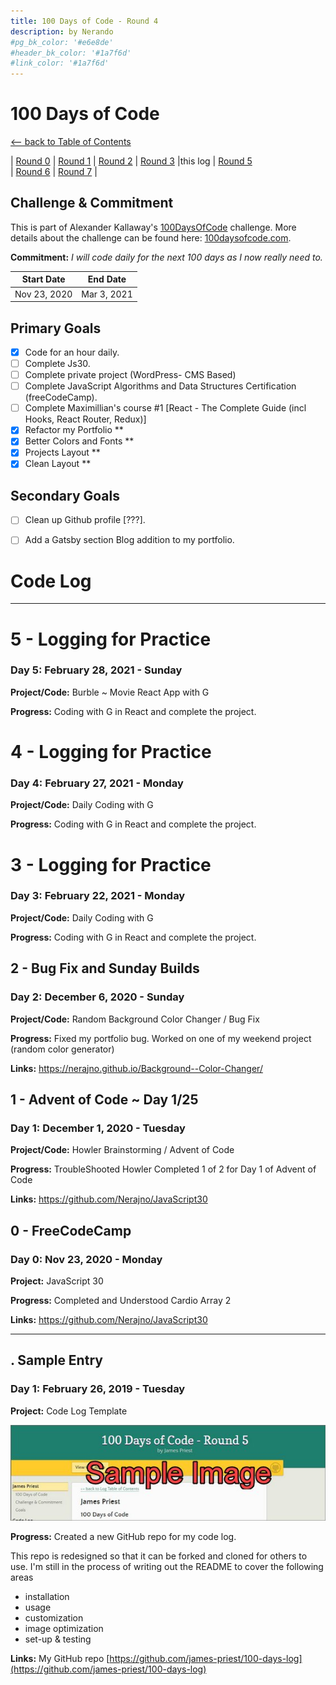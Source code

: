 ```yaml
---
title: 100 Days of Code - Round 4
description: by Nerando
#pg_bk_color: '#e6e8de'
#header_bk_color: '#1a7f6d'
#link_color: '#1a7f6d'
---
```

<!-- markdownlint-disable MD022 MD024 MD032 MD033 -->

# 100 Days of Code
<p class="toc"><a href="./index.html">&lt;– back to Table of Contents</a></p>

| [Round 0](https://nerajno.github.io/100DaysOfCodeLog/log1.html) 
| [Round 1](https://nerajno.github.io/100DaysOfCodeLog/log2.html) 
| [Round 2](https://nerajno.github.io/100DaysOfCodeLog/log3.html) 
| [Round 3](https://nerajno.github.io/100DaysOfCodeLog/log4.html) 
|this log 
| [Round 5](https://nerajno.github.io/100DaysOfCodeLog/log6.html)  
| [Round 6](log7.html) 
| [Round 7](log8.html) |

## Challenge & Commitment
This is part of Alexander Kallaway's [100DaysOfCode](https://github.com/Kallaway/100-days-of-code "the official repo") challenge. More details about the challenge can be found here: [100daysofcode.com](http://100daysofcode.com/ "100daysofcode.com").

**Commitment:** *I will code daily for the next 100 days as I now really need to.*

|  Start Date   | End Date     |
| ------------- | ------------ |
| Nov 23, 2020  | Mar 3, 2021  |

## Primary Goals

- [x] Code for an hour daily.
- [ ] Complete Js30.
- [ ] Complete private project (WordPress- CMS Based)
- [ ] Complete JavaScript Algorithms and Data Structures Certification  (freeCodeCamp).
- [ ] Complete Maximillian's course #1 [React - The Complete Guide (incl Hooks, React Router, Redux)] 
- [x] Refactor my Portfolio **
- [x] Better Colors and Fonts  ** 
- [x] Projects Layout **
- [x] Clean Layout **

## Secondary Goals

- [ ] Clean up Github profile [???].
- [ ] Add a Gatsby section Blog addition to my portfolio.


# Code Log

---
# 5 - Logging for Practice
### Day 5: February 28, 2021 - Sunday

**Project/Code:** Burble ~ Movie React App with G

**Progress:**   Coding with G in React and complete the project. 

# 4 - Logging for Practice
### Day 4: February 27, 2021 - Monday

**Project/Code:** Daily Coding with G

**Progress:**   Coding with G in React and complete the project. 

# 3 - Logging for Practice
### Day 3: February 22, 2021 - Monday

**Project/Code:** Daily Coding with G

**Progress:**   Coding with G in React and complete the project. 
           
## 2 - Bug Fix and Sunday Builds
### Day 2: December 6, 2020 - Sunday

**Project/Code:** Random Background Color Changer / Bug Fix  

**Progress:**   Fixed my portfolio bug. 
                Worked on one of my weekend project (random color generator)

**Links:**
https://nerajno.github.io/Background--Color-Changer/

## 1 - Advent of Code ~ Day 1/25
### Day 1: December 1, 2020 - Tuesday

**Project/Code:** Howler Brainstorming /  Advent of Code

**Progress:**   TroubleShooted Howler 
                Completed 1 of 2 for Day 1 of Advent of Code

**Links:**
https://github.com/Nerajno/JavaScript30


## 0 - FreeCodeCamp
### Day 0: Nov 23, 2020  - Monday

**Project:** JavaScript 30

**Progress:** Completed and Understood Cardio Array 2

**Links:**
https://github.com/Nerajno/JavaScript30

---
## . Sample Entry
### Day 1: February 26, 2019 - Tuesday

**Project:** Code Log Template

[![new code log](assets/images/day1-small.jpg)](assets/images/day1.jpg)

**Progress:** Created a new GitHub repo for my code log.

This repo is redesigned so that it can be forked and cloned for others to use. I'm still in the process of writing out the README to cover the following areas

- installation
- usage
- customization
- image optimization
- set-up & testing

**Links:** My GitHub repo [https://github.com/james-priest/100-days-log](https://github.com/james-priest/100-days-log)



